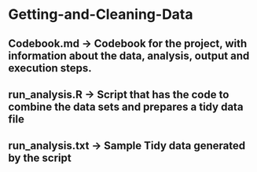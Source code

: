# Getting-and-Cleaning-Data

## Codebook.md -> Codebook for the project, with information about the data, analysis, output and execution steps.
## run_analysis.R -> Script that has the code to combine the data sets and prepares a tidy data file
## run_analysis.txt -> Sample Tidy data generated by the script